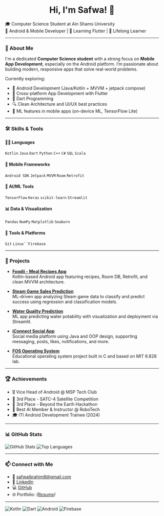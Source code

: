 <h1 align="center">Hi, I'm Safwa! 👋</h1>

🎓 Computer Science Student at Ain Shams University  
📱 Android & Mobile Developer | 🚀 Learning Flutter | 🌱 Lifelong Learner

---

### 🚀 About Me
I'm a dedicated **Computer Science student** with a strong focus on **Mobile App Development**, especially on the Android platform. I’m passionate about building modern, responsive apps that solve real-world problems.

Currently exploring:

- 📱 Android Development (Java/Kotlin + MVVM + jetpack compose)
- 🧩 Cross-platform App Development with Flutter
- 🎯 Dart Programming
- 🔍 Clean Architecture and UI/UX best practices
- 🤖 ML features in mobile apps (on-device ML, TensorFlow Lite)

---

### 🛠️ Skills & Tools

#### 👨‍💻 Languages
`Kotlin` `Java` `Dart` `Python` `C++` `C#` `SQL` `Scala`

#### 📱 Mobile Frameworks
`Android SDK` `Jetpack` `MVVM` `Room` `Retrofit`

#### 🧠 AI/ML Tools
`TensorFlow` `Keras` `scikit-learn` `Streamlit`

#### 📊 Data & Visualization
`Pandas` `NumPy` `Matplotlib` `Seaborn`

#### 🔧 Tools & Platforms
`Git` `Linux``Firebase` 

---

### 🧪 Projects

- **[Foodii - Meal Recipes App](https://github.com/safwa25/Meal-recipes-app)**  
  Kotlin-based Android app featuring recipes, Room DB, Retrofit, and clean MVVM architecture.

- **[Steam Game Sales Prediction](https://github.com/3twla-Girls/Videogame-Sales-on-Steam-Prediction)**  
  ML-driven app analyzing Steam game data to classify and predict success using regression and classification models.

- **[Water Quality Prediction](https://github.com/safwa25/Water-Quality-Prediction)**  
  ML app predicting water potability with visualization and deployment via Streamlit.

- **[iConnect Social App](https://github.com/Abdallah-Sherif/iConnect-Social-App)**  
  Social media platform using Java and OOP design, supporting messaging, posts, likes, notifications, and more.

- **[FOS Operating System](https://github.com/safwa25/Fos-operating-system.git)**  
  Educational operating system project built in C and based on MIT 6.828 lab.

---

### 🏆 Achievements

- 🎖️ Vice Head of Android @ MSP Tech Club  
- 🥉 3rd Place - SATC-4 Satellite Competition  
- 🥉 3rd Place - Beyond the Earth Hackathon  
- 🏅 Best AI Member & Instructor @ RoboTech  
- 🎓 ITI Android Development Trainee (2024)

---

### 📊 GitHub Stats

![GitHub Stats](https://github-readme-stats.vercel.app/api?username=safwa25&show_icons=true&theme=radical)
![Top Languages](https://github-readme-stats.vercel.app/api/top-langs/?username=safwa25&layout=compact&theme=radical)

---

### 📫 Connect with Me
- 📧 [safwaibrahim8@gmail.com](mailto:safwaibrahim8@gmail.com)  
- 💼 [LinkedIn](https://www.linkedin.com/in/safwa-ibrahim/)  
- 💻 [GitHub](https://github.com/safwa25)  
- 🌐 Portfolio: *([Resume](https://drive.google.com/file/d/1Al3xphcmf5eIUkxHU1M1cjXi_vUTJHei/view?usp=sharing))*

---

![Kotlin](https://img.shields.io/badge/Kotlin-0095D5?style=for-the-badge&logo=kotlin&logoColor=white)
![Dart](https://img.shields.io/badge/Dart-0175C2?style=for-the-badge&logo=dart&logoColor=white)
![Android](https://img.shields.io/badge/Android-3DDC84?style=for-the-badge&logo=android&logoColor=white)
![Firebase](https://img.shields.io/badge/Firebase-FFCA28?style=for-the-badge&logo=firebase&logoColor=white)
